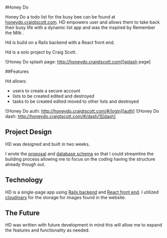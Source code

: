 #Honey Do

Honey Do a todo list for the busy bee can be found at [honeydo.craigtscott.com][Honey Do]. HD empowers user and allows them to take back their busy life with a dynamic list app and was the inspired by Remember the Milk .

Hd is build on a Rails backend with a React front end.

Hd is a solo project by Craig Scott.


![Honey Do splash page: http://honeydo.craigtscott.com][splash page]

##Features

Hd allows:
- users to create a secure account
- lists to be created edited and destroyed
- tasks to be created edited moved to other lists and destroyed

![Honey Do auth: http://honeydo.craigtscott.com/#/login][auth]
![Honey Do dash: http://honeydo.craigtscott.com/#/dash/1][dash]

## Project Design

HD was designed and built in two weeks.

I wrote the [proposal][proposal] and [database schema][schema] so that I could streamline the building process allowing me to focus on the coding having the structure already though out.



## Technology

HD is a single-page app using [Rails backend][backend] and [React front end][frontend]. I utilized [cloudinary][cloudinary] for the storage for images found in the website.


## The Future

HD was written with future development in mind this will allow me to expand the features and functionality as needed.



[Honey Do]: http://honeydo.craigtscott.com
[cloudinary]: http://cloudinary.com
[splash page]: ./docs/images/splash-page.png "Honey Do"
[auth]: ./docs/images/auth.png "Honey Do"
[dash]: ./docs/images/dash.png "Honey Do"
[proposal]: ./docs/proposal.md
[schema]: ./docs/schema.md
[backend]: ./docs/backend.md
[frontend]: ./docs/frontend.md

